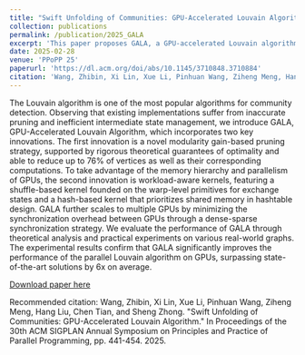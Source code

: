 ```yaml
---
title: "Swift Unfolding of Communities: GPU-Accelerated Louvain Algorithm"
collection: publications
permalink: /publication/2025_GALA
excerpt: 'This paper proposes GALA, a GPU-accelerated Louvain algorithm featuring a novel modularity gain-based pruning strategy and workload-aware GPU kernels to address existing pruning inaccuracies and state management inefficiencies. Experimental results demonstrate that GALA significantly reduces computations and synchronization overhead, achieving on average a 6x performance improvement over state-of-the-art approaches.'
date: 2025-02-28
venue: 'PPoPP 25'
paperurl: 'https://dl.acm.org/doi/abs/10.1145/3710848.3710884'
citation: 'Wang, Zhibin, Xi Lin, Xue Li, Pinhuan Wang, Ziheng Meng, Hang Liu, Chen Tian, and Sheng Zhong. "Swift Unfolding of Communities: GPU-Accelerated Louvain Algorithm." In Proceedings of the 30th ACM SIGPLAN Annual Symposium on Principles and Practice of Parallel Programming, pp. 441-454. 2025.'
---
```

The Louvain algorithm is one of the most popular algorithms for community detection. Observing that existing implementations suffer from inaccurate pruning and inefficient intermediate state management, we introduce GALA, GPU-Accelerated Louvain Algorithm, which incorporates two key innovations. The first innovation is a novel modularity gain-based pruning strategy, supported by rigorous theoretical guarantees of optimality and able to reduce up to 76% of vertices as well as their corresponding computations. To take advantage of the memory hierarchy and parallelism of GPUs, the second innovation is workload-aware kernels, featuring a shuffle-based kernel founded on the warp-level primitives for exchange states and a hash-based kernel that prioritizes shared memory in hashtable design. GALA further scales to multiple GPUs by minimizing the synchronization overhead between GPUs through a dense-sparse synchronization strategy. We evaluate the performance of GALA through theoretical analysis and practical experiments on various real-world graphs. The experimental results confirm that GALA significantly improves the performance of the parallel Louvain algorithm on GPUs, surpassing state-of-the-art solutions by 6x on average.

[Download paper here](https://dl.acm.org/doi/abs/10.1145/3710848.3710884)

Recommended citation: Wang, Zhibin, Xi Lin, Xue Li, Pinhuan Wang, Ziheng Meng, Hang Liu, Chen Tian, and Sheng Zhong. "Swift Unfolding of Communities: GPU-Accelerated Louvain Algorithm." In Proceedings of the 30th ACM SIGPLAN Annual Symposium on Principles and Practice of Parallel Programming, pp. 441-454. 2025.

